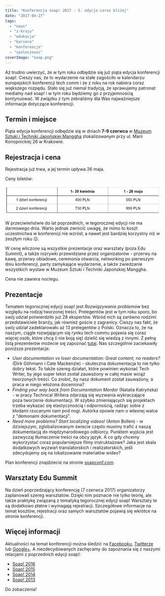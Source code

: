 ```yaml
---
title: "Konferencja soap! 2017 - 5. edycja coraz bliżej"
date: "2017-04-27"
tags:
  - "news"
  - "z-kraju"
  - "edukacja"
  - "kariera"
  - "konferencje"
  - "spolecznosc"
coverImage: "soap.png"
---
```


Aż trudno uwierzyć, że w tym roku odbędzie się już piąta edycja konferencji
soap!. Cieszy nas, że to wydarzenie na stałe zagościło w kalendarzu europejskich
konferencji tech comm i że z roku na rok nabiera coraz większego rozpędu. Stało
się już niemal tradycją, że sprawujemy patronat medialny nad soap! i w tym roku
będziemy go z przyjemnością kontynuować. W związku z tym zebraliśmy dla Was
najważniejsze informacje dotyczące konferencji.

## Termin i miejsce

Piąta edycja konferencji odbędzie się w dniach **7-9 czerwca** w
[Muzeum Sztuki i Techniki Japońskiej Manggha](http://manggha.pl/) zlokalizowanym
przy ul. Marii Konopnickiej 26 w Krakowie.

## Rejestracja i cena

Rejestracja już trwa, a jej termin upływa 26 maja.

Ceny biletów:

![](images/soapceny.jpg)

W przeciwieństwie do lat poprzednich, w tegorocznej edycji nie ma darmowego
dnia. Warto jednak zwrócić uwagę, że mimo to koszt uczestnictwa w konferencji
nie wzrósł, a nawet jest bardziej korzystny niż w zeszłym roku 😉.

W cenę wliczone są wszystkie prezentacje oraz warsztaty (poza Edu Summit), a
także rozrywki przewidziane przez organizatorów - przerwy na kawę, przerwy
obiadowe, ceremonia otwarcia, networking po pierwszym dniu konferencji, party
zamykające wydarzenie, a także zwiedzanie wszystkich wystaw w Muzeum Sztuki i
Techniki Japońskiej Manggha.

Cena nie zawiera noclegu.

## Prezentacje

Tematem tegorocznej edycji soap! jest _Rozwiązywanie problemów_ bez względu na
rodzaj tworzonej treści. Prelegentów jest w tym roku sporo, bo swój udział
potwierdziło już 28 ekspertów. Wśród nich są zarówno rodzimi przedstawiciele
branży, jak również goście z zagranicy. Cieszy nas fakt, że swój udział
zadeklarowało aż 13 prelegentów z Polski. Oznacza to, że na naszym, ciągle
rozwijającym się rynku tech commu pojawia się coraz więcej osób, które chcą (i
nie boją się) dzielić się wiedzą z innymi. Z pełną listą prezenterów możecie się
zapoznać [tutaj](http://soapconf.com/). Nas szczególnie zaciekawiły poniższe
prezentacje:

- _User documentation vs loser documentation: Great content, no readers?_ (Dirk
  Göhmann i Cate Mackenzie) - skuteczna dokumentacja to nie tylko dobry tekst.
  To także szereg działań, które powinien wykonać Tech Writer, by jego super
  tekst został zauważony w całej masie wciąż tworzonych treści. Co zrobić, by
  nasz dokument został zauważony, a praca w niego włożona doceniona?
- _Finding your way back from Documentation Mordor_ (Natalia Katryńska) - w
  pracy Technical Writera zdarzają się wyzwania wykraczające poza tworzenie
  dokumentacji. W szybko zmieniających się projektach trzeba wykazać się
  elastycznością i odpornością, radząc sobie z kłodami rzucanymi nam pod nogi.
  Autorka opowie nam o własnej walce z "demonami dokumentacji".
- _Need more problems? Start localizing videos!_ (Anton Bollen) - w dzisiejszym,
  zglobalizowanym świecie często musimy trafić z naszą dokumentacją do
  międzynarodowego odbiorcy. Punktem wyjścia jest zazwyczaj tłumaczenie treści
  na obcy język. A co gdy chcemy wykorzystać coraz popularniejsze filmy
  instruktażowe? Jaka jest skala dodatkowych wyzwań translatorskich i
  realizatorskich, jeśli zdecydujemy się na lokalizowanie materiałów wideo?

Plan konferencji znajdziecie na
stronie [soapconf.com](http://soapconf.com/#schedule).

## Warsztaty Edu Summit

Na dzień poprzedzający konferencję (7 czerwca 2017) organizatorzy zaplanowali
szereg warsztatów. Dzięki nim poznacie nie tylko teorię, ale także praktykę
związaną z tematyką tegorocznej edycji soap! Warsztaty te są dodatkowo płatne i
wymagają rejestracji. Szczegółowe informacje na temat kosztów, rejestracji oraz
samych warsztatów pojawią się wkrótce na stronie konferencji.

## Więcej informacji

Aktualności na temat konferencji można śledzić na
[Facebooku](https://www.facebook.com/soapconf),
[Twitterze](https://twitter.com/SoapConf) lub
[Google+](https://plus.google.com/+SoapconfPage/posts). A niezdecydowanych
zachęcamy do zapoznania się z naszymi relacjami z poprzednich edycji soap!:

- [Soap! 2016](http://techwriter.pl/konferencja-soap-2016-podsumowanie/)
- [Soap! 2015](http://techwriter.pl/namydleni-po-raz-trzeci/)
- [Soap! 2014](http://techwriter.pl/mydlo-lubi-zabawe/)
- [Soap! 2013](http://techwriter.pl/soap-technical-communication-conference-relacja/)

Do zobaczenia!
